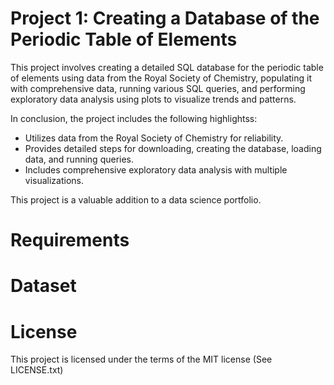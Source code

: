 
# Project 1: Creating a Database of the Periodic Table of Elements

This project involves creating a detailed SQL database for the periodic table of elements using data from the Royal Society of Chemistry, populating it with comprehensive data, running various SQL queries, and performing exploratory data analysis using plots to visualize trends and patterns.



In conclusion, the project includes the following highlightss:
* Utilizes data from the Royal Society of Chemistry for reliability.
* Provides detailed steps for downloading, creating the database, loading data, and running queries.
* Includes comprehensive exploratory data analysis with multiple visualizations.
  
This project is a valuable addition to a data science portfolio.



# Requirements



# Dataset

# License

This project is licensed under the terms of the MIT license (See LICENSE.txt)
